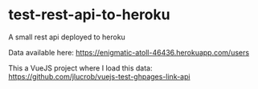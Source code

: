 # test-rest-api-to-heroku
A small rest api deployed to heroku

Data available here: https://enigmatic-atoll-46436.herokuapp.com/users

This a VueJS project where I load this data: https://github.com/jlucrob/vuejs-test-ghpages-link-api
